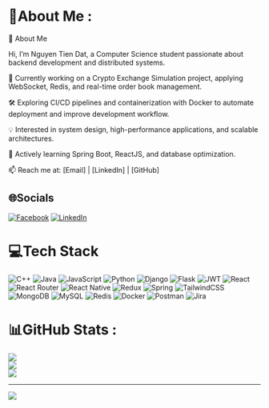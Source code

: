 # 💫About Me :
👋 About Me

Hi, I’m Nguyen Tien Dat, a Computer Science student passionate about backend development and distributed systems.

🔭 Currently working on a Crypto Exchange Simulation project, applying WebSocket, Redis, and real-time order book management.

🛠 Exploring CI/CD pipelines and containerization with Docker to automate deployment and improve development workflow.

💡 Interested in system design, high-performance applications, and scalable architectures.

🌱 Actively learning Spring Boot, ReactJS, and database optimization.

📫 Reach me at: [Email] | [LinkedIn] | [GitHub]

## 🌐Socials
[![Facebook](https://img.shields.io/badge/Facebook-%231877F2.svg?logo=Facebook&logoColor=white)](https://facebook.com/gosoi.964) [![LinkedIn](https://img.shields.io/badge/LinkedIn-%230077B5.svg?logo=linkedin&logoColor=white)](https://linkedin.com/in/dat-nguyen-964ntd) 

# 💻Tech Stack
![C++](https://img.shields.io/badge/c++-%2300599C.svg?style=flat&logo=c%2B%2B&logoColor=white) ![Java](https://img.shields.io/badge/java-%23ED8B00.svg?style=flat&logo=java&logoColor=white) ![JavaScript](https://img.shields.io/badge/javascript-%23323330.svg?style=flat&logo=javascript&logoColor=%23F7DF1E) ![Python](https://img.shields.io/badge/python-3670A0?style=flat&logo=python&logoColor=ffdd54) ![Django](https://img.shields.io/badge/django-%23092E20.svg?style=flat&logo=django&logoColor=white) ![Flask](https://img.shields.io/badge/flask-%23000.svg?style=flat&logo=flask&logoColor=white) ![JWT](https://img.shields.io/badge/JWT-black?style=flat&logo=JSON%20web%20tokens) ![React](https://img.shields.io/badge/react-%2320232a.svg?style=flat&logo=react&logoColor=%2361DAFB) ![React Router](https://img.shields.io/badge/React_Router-CA4245?style=flat&logo=react-router&logoColor=white) ![React Native](https://img.shields.io/badge/react_native-%2320232a.svg?style=flat&logo=react&logoColor=%2361DAFB) ![Redux](https://img.shields.io/badge/redux-%23593d88.svg?style=flat&logo=redux&logoColor=white) ![Spring](https://img.shields.io/badge/spring-%236DB33F.svg?style=flat&logo=spring&logoColor=white) ![TailwindCSS](https://img.shields.io/badge/tailwindcss-%2338B2AC.svg?style=flat&logo=tailwind-css&logoColor=white) ![MongoDB](https://img.shields.io/badge/MongoDB-%234ea94b.svg?style=flat&logo=mongodb&logoColor=white) ![MySQL](https://img.shields.io/badge/mysql-%2300f.svg?style=flat&logo=mysql&logoColor=white) ![Redis](https://img.shields.io/badge/redis-%23DD0031.svg?style=flat&logo=redis&logoColor=white) ![Docker](https://img.shields.io/badge/docker-%230db7ed.svg?style=flat&logo=docker&logoColor=white) ![Postman](https://img.shields.io/badge/Postman-FF6C37?style=flat&logo=postman&logoColor=white) ![Jira](https://img.shields.io/badge/jira-%230A0FFF.svg?style=flat&logo=jira&logoColor=white)
# 📊GitHub Stats :
![](https://github-readme-stats.vercel.app/api?username=NgnTienDat&theme=dark&hide_border=true&include_all_commits=true&count_private=true)<br/>
![](https://github-readme-streak-stats.herokuapp.com/?user=NgnTienDat&theme=dark&hide_border=true)<br/>
![](https://github-readme-stats.vercel.app/api/top-langs/?username=NgnTienDat&theme=dark&hide_border=true&include_all_commits=true&count_private=true&layout=compact)

---
[![](https://visitcount.itsvg.in/api?id=NgnTienDat&icon=0&color=0)](https://visitcount.itsvg.in)
